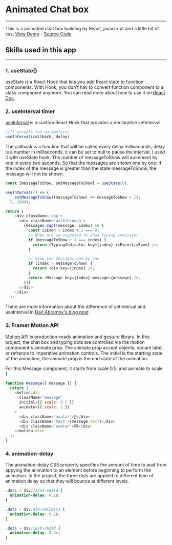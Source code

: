 # Animated Chat box
---
This is a animated chat box building by React, javascript and a little bit of css.
[View Demo](https://animated-chat-box.netlify.app/) - [Source Code](https://github.com/Michan0628/Animated-Chat-Box)
## Skills used in this app
---
### 1. useState()
useState is a React Hook that lets you add React state to function components. With Hook, you don't hav to convert function component to a class component anymore.
You can read more about how to use it on [React Doc](https://overreacted.io/making-setinterval-declarative-with-react-hooks/).
### 2. useInterval timer
[useInterval](https://github.com/donavon/use-interval) is a custom React Hook that provides a declarative setInterval.
```javascript
//It accepts two parameters:
useInterval(callback, delay)
```
The callback is a function that will be called every delay milliseconds, delay is a number in milliseconds, it can be set to null to pause the interval.
I used it with useState hook. The number of messageToShow will increment by one in every two seconds. So that the messages are shown one by one: If the index of the message is greater than the state messageToShow, the message will not be shown.
```javascript
const [messageToShow, setMessageToShow] = useState(0);

useInterval(() => {
    setMessageToShow((messageToShow) => messageToShow + 1);
  }, 2000);

return (
    <div className='app'>
      <div className='walkthrough'>
        {messages.map((message, index) => {
          const isEven = index % 2 === 0;
          // When are we supposed to show typing indicator
          if (messageToShow + 1 === index) {
            return <TypingIndicator key={index} isEven={isEven} />;
          }

          // Show the messages one by one
          if (index > messageToShow) {
            return <div key={index} />;
          }
          return <Message key={index} message={message} />;
        })}
      </div>
    </div>
  );
```

There are more information about the difference of setInterval and useInterval in [Dan Abramov's blog post](https://overreacted.io/making-setinterval-declarative-with-react-hooks/)
### 3. Framer Motion API
[Motion API](https://www.framer.com/api/motion/) is production-ready animation and gesture library.
In this project, the chat box and typing dots are controlled via the motion component's animate prop. The animate prop accept objects, variant label, or refrence to imperative animation controls.
The initial is the starting state of the animation, the animate prop is the end state of the animation.

For this Message component, it starts from scale 0.5, and animate to scale 1.
```javascript
function Message({ message }) {
  return (
    <motion.div
      className='message'
      initial={{ scale: 0.5 }}
      animate={{ scale: 1 }}
    >
      <div className='avatar'>🐶</div>
      <div className='text'>{message.text}</div>
      <div className='avatar'>🐱</div>
    </motion.div>
  );
}
```
### 4. animation-delay
The animation-delay CSS property specifies the amount of time to wait from appying the animation to an element before beginning to perform the animation.
In the project, the three dots are applied to different time of animation delay so that they will bounce at different levels.
```css
.dots > div:first-child {
  animation-delay: 0.1s;
}

.dots > div:nth-child(2) {
  animation-delay: 0.2s;
}

.dots > div:last-child {
  animation-delay: 0.3s;
}
```
